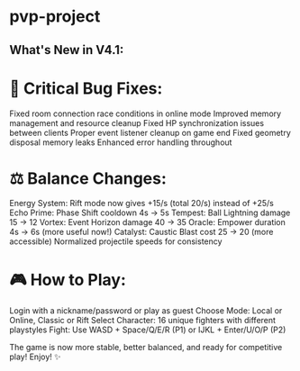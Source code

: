 # pvp-project
## What's New in V4.1:
# 🐛 Critical Bug Fixes:

Fixed room connection race conditions in online mode
Improved memory management and resource cleanup
Fixed HP synchronization issues between clients
Proper event listener cleanup on game end
Fixed geometry disposal memory leaks
Enhanced error handling throughout

# ⚖️ Balance Changes:

Energy System: Rift mode now gives +15/s (total 20/s) instead of +25/s
Echo Prime: Phase Shift cooldown 4s → 5s
Tempest: Ball Lightning damage 15 → 12
Vortex: Event Horizon damage 40 → 35
Oracle: Empower duration 4s → 6s (more useful now!)
Catalyst: Caustic Blast cost 25 → 20 (more accessible)
Normalized projectile speeds for consistency

# 🎮 How to Play:

Login with a nickname/password or play as guest
Choose Mode: Local or Online, Classic or Rift
Select Character: 16 unique fighters with different playstyles
Fight: Use WASD + Space/Q/E/R (P1) or IJKL + Enter/U/O/P (P2)

The game is now more stable, better balanced, and ready for competitive play! Enjoy! ✨
